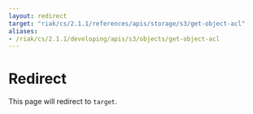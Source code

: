 ```yaml
---
layout: redirect
target: "riak/cs/2.1.1/references/apis/storage/s3/get-object-acl"
aliases:
- /riak/cs/2.1.1/developing/apis/s3/objects/get-object-acl
---
```


# Redirect

This page will redirect to `target`.
